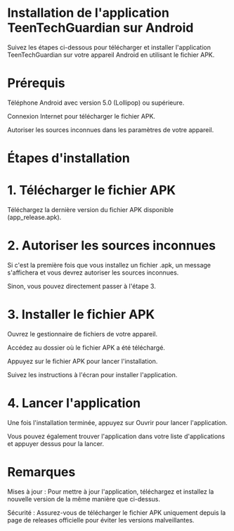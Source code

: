 # Installation de l'application TeenTechGuardian sur Android
Suivez les étapes ci-dessous pour télécharger et installer l'application TeenTechGuardian sur votre appareil Android en utilisant le fichier APK.

# Prérequis
Téléphone Android avec version 5.0 (Lollipop) ou supérieure.

Connexion Internet pour télécharger le fichier APK.

Autoriser les sources inconnues dans les paramètres de votre appareil.

# Étapes d'installation
# 1. Télécharger le fichier APK
Téléchargez la dernière version du fichier APK disponible (app_release.apk).

# 2. Autoriser les sources inconnues
Si c'est la première fois que vous installez un fichier .apk, un message s'affichera et vous devrez autoriser les sources inconnues.

Sinon, vous pouvez directement passer à l'étape 3.

# 3. Installer le fichier APK
Ouvrez le gestionnaire de fichiers de votre appareil.

Accédez au dossier où le fichier APK a été téléchargé.

Appuyez sur le fichier APK pour lancer l'installation.

Suivez les instructions à l'écran pour installer l'application.

# 4. Lancer l'application
Une fois l'installation terminée, appuyez sur Ouvrir pour lancer l'application.

Vous pouvez également trouver l'application dans votre liste d'applications et appuyer dessus pour la lancer.

# Remarques
Mises à jour : Pour mettre à jour l'application, téléchargez et installez la nouvelle version de la même manière que ci-dessus.

Sécurité : Assurez-vous de télécharger le fichier APK uniquement depuis la page de releases officielle pour éviter les versions malveillantes.
